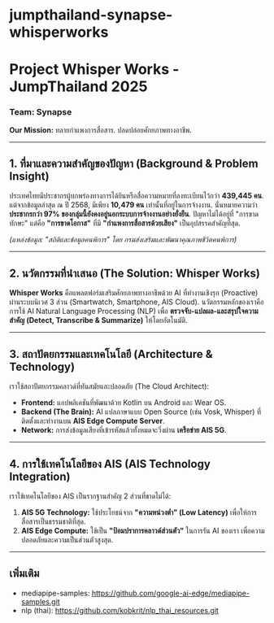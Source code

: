 # jumpthailand-synapse-whisperworks
# Project Whisper Works - JumpThailand 2025
### Team: Synapse

**Our Mission:** ทลายกำแพงการสื่อสาร. ปลดปล่อยศักยภาพทางอาชีพ.

---

## 1. ที่มาและความสำคัญของปัญหา (Background & Problem Insight)
ประเทศไทยมีประชากรผู้บกพร่องทางการได้ยินหรือสื่อความหมายที่ลงทะเบียนไว้กว่า **439,445 คน**. แต่จากข้อมูลล่าสุด ณ ปี 2568, มีเพียง **10,479 คน** เท่านั้นที่อยู่ในการจ้างงาน. นั่นหมายความว่า **ประชากรกว่า 97% ของกลุ่มนี้ยังคงอยู่นอกระบบการจ้างงานอย่างยั่งยืน**. ปัญหาไม่ได้อยู่ที่ "การขาดทักษะ" แต่คือ **"การขาดโอกาส"** ที่มี **"กำแพงการสื่อสารด้วยเสียง"** เป็นอุปสรรคสำคัญที่สุด.

*(แหล่งข้อมูล: "สถิติและข้อมูลคนพิการ" โดย กรมส่งเสริมและพัฒนาคุณภาพชีวิตคนพิการ)*

---

## 2. นวัตกรรมที่นำเสนอ (The Solution: Whisper Works)
**Whisper Works** คือแพลตฟอร์มเสริมศักยภาพทางอาชีพด้วย AI ที่ทำงานเชิงรุก (Proactive) ผ่านระบบนิเวศ 3 ส่วน (Smartwatch, Smartphone, AIS Cloud). นวัตกรรมหลักของเราคือการใช้ AI Natural Language Processing (NLP) เพื่อ **ตรวจจับ-แปลผล-และสรุปใจความสำคัญ (Detect, Transcribe & Summarize)** ให้โดยอัตโนมัติ.

---

## 3. สถาปัตยกรรมและเทคโนโลยี (Architecture & Technology)
เราใช้สถาปัตยกรรมคลาวด์ที่ทันสมัยและปลอดภัย (The Cloud Architect):
* **Frontend:** แอปพลิเคชันที่พัฒนาด้วย Kotlin บน Android และ Wear OS.
* **Backend (The Brain):** AI แปลภาษาแบบ Open Source (เช่น Vosk, Whisper) ที่ติดตั้งและทำงานบน **AIS Edge Compute Server**.
* **Network:** การส่งข้อมูลเสียงที่เข้ารหัสแล้วทั้งหมดจะวิ่งผ่าน **เครือข่าย AIS 5G**.

---

## 4. การใช้เทคโนโลยีของ AIS (AIS Technology Integration)
เราใช้เทคโนโลยีของ AIS เป็นรากฐานสำคัญ 2 ส่วนที่ขาดไม่ได้:
1.  **AIS 5G Technology:** ใช้ประโยชน์จาก **"ความหน่วงต่ำ" (Low Latency)** เพื่อให้การสื่อสารเป็นธรรมชาติที่สุด.
2.  **AIS Edge Compute:** ใช้เป็น **"ป้อมปราการคลาวด์ส่วนตัว"** ในการรัน AI ของเรา เพื่อความปลอดภัยและความเป็นส่วนตัวสูงสุด.

---

## เพิ่มเติม
* mediapipe-samples: https://github.com/google-ai-edge/mediapipe-samples.git
* nlp (thai): https://github.com/kobkrit/nlp_thai_resources.git

